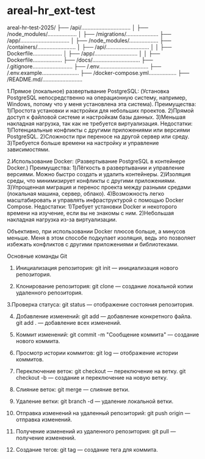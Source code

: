 # areal-hr_ext-test
areal-hr-test-2025/
├── /api/................................
│   ├── /node_modules/...................
│   ├── /migrations/.....................
├── /app/................................
│   ├── /node_modules/...................
├── /containers/.........................
│   ├── /api/............................
│   │   ├── Dockerfile...................
│   ├── /app/............................
│   │   ├── Dockerfile...................
├── /docs/...............................
├── /.gitignore..........................
├── /.env................................
├── /.env.example........................
├── /docker-compose.yml..................
├── /README.md/..........................


1.Прямое (локальное) развертывание PostgreSQL:
(Установка PostgreSQL непосредственно на операционную систему, например, Windows, потому что у меня установлена эта система).
Преимущества:
1)Простота установки и настройки для небольших проектов.
2)Прямой доступ к файловой системе и настройкам базы данных.
3)Меньшая накладная нагрузка, так как не требуется виртуализация.
Недостатки:
1)Потенциальные конфликты с другими приложениями или версиями PostgreSQL.
2)Сложности при переносе на другой сервер или среду.
3)Требуется больше времени на настройку и управление зависимостями.

2.Использование Docker:
(Развертывание PostgreSQL в контейнере Docker.)
Преимущества:
1)Лёгкость в развертывании и управление версиями. Можно быстро создать и удалить контейнеры.
2)Изоляция среды, что минимизирует конфликты с другими приложениями.
3)Упрощенная миграция и перенос проекта между разными средами (локальная машина, сервер, облако).
4)Возможность легко масштабировать и управлять инфраструктурой с помощью Docker Compose.
Недостатки:
1)Требует установки Docker и некоторого времени на изучение, если вы не знакомы с ним.
2)Небольшая накладная нагрузка из-за виртуализации.

Объективно, при использовании Docker плюсов больше, а минусов меньше. Меня в этом способе подкупает изоляция, ведь это позволяет избежать конфликтов с другими приложениями и библиотеками.

Основные команды Git
1. Инициализация репозитория:
git init — инициализация нового репозитория.

2. Клонирование репозитория:
git clone <url> — создание локальной копии удаленного репозитория.

3.Проверка статуса:
git status — отображение состояния репозитория.

4. Добавление изменений:
git add <file> — добавление конкретного файла.
git add . — добавление всех изменений.

5. Коммит изменений:
git commit -m "Сообщение коммита" — создание нового коммита.

6. Просмотр истории коммитов:
git log — отображение истории коммитов.

7. Переключение веток:
git checkout <branch> — переключение на ветку.
git checkout -b <branch> — создание и переключение на новую ветку.

8. Слияние веток:
git merge <branch> — слияние ветки.

9. Удаление ветки:
git branch -d <branch> — удаление локальной ветки.

10. Отправка изменений на удаленный репозиторий:
 git push origin <branch> — отправка изменений.

11. Получение изменений из удаленного репозитория:
 git pull — получение изменений.

12. Создание тегов:
 git tag <tagname> — создание тега для коммита.
